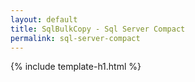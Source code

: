 ```yaml
---
layout: default
title: SqlBulkCopy - Sql Server Compact
permalink: sql-server-compact
---
```


{% include template-h1.html %}
